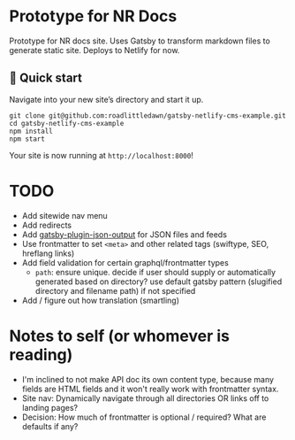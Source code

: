 # Prototype for NR Docs
Prototype for NR docs site. Uses Gatsby to transform markdown files to generate static site. Deploys to Netlify for now.

## 🚀 Quick start

Navigate into your new site’s directory and start it up.

```shell
git clone git@github.com:roadlittledawn/gatsby-netlify-cms-example.git
cd gatsby-netlify-cms-example
npm install
npm start
```

Your site is now running at `http://localhost:8000`!

# TODO
* Add sitewide nav menu
* Add redirects
* Add [gatsby-plugin-json-output](https://www.gatsbyjs.org/packages/gatsby-plugin-json-output/) for JSON files and feeds
* Use frontmatter to set `<meta>` and other related tags (swiftype, SEO, hreflang links)
* Add field validation for certain graphql/frontmatter types
  * `path`: ensure unique. decide if user should supply or automatically generated based on directory? use default gatsby pattern (slugified directory and filename path) if not specified
* Add / figure out how translation (smartling)

# Notes to self (or whomever is reading)
* I'm inclined to not make API doc its own content type, because many fields are HTML fields and it won't really work with frontmatter syntax.
* Site nav: Dynamically navigate through all directories OR links off to landing pages?
* Decision: How much of frontmatter is optional / required? What are defaults if any?